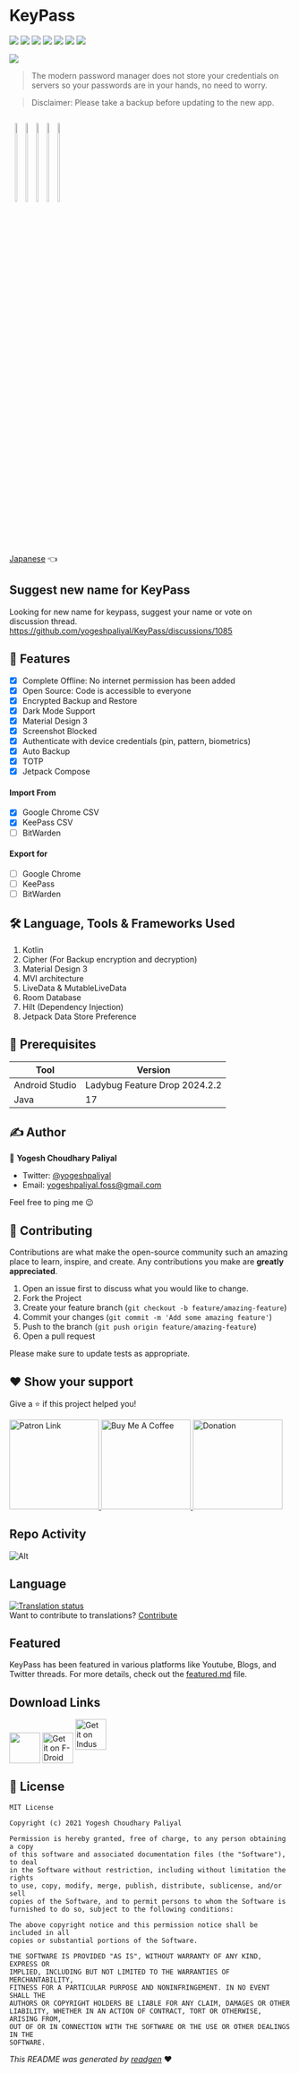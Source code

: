 # KeyPass

![](https://img.shields.io/github/v/release/yogeshpaliyal/KeyPass?style=for-the-badge)
[![](https://img.shields.io/f-droid/v/com.yogeshpaliyal.keypass?style=for-the-badge)](https://f-droid.org/en/packages/com.yogeshpaliyal.keypass)
[![](https://img.shields.io/badge/Part%20of-DevLibrary-9cf?color=4285F4&logoColor=4285F4&logo=google&style=for-the-badge)](https://devlibrary.withgoogle.com/products/android/repos/yogeshpaliyal-KeyPass)
[![](https://dcbadge.limes.pink/api/server/https://discord.com/invite/vfcrdVqwee)](https://discord.gg/vfcrdVqwee)
[![](https://img.shields.io/badge/Master-master?color=7885FF&label=Sample%20App&logo=android&style=for-the-badge)](https://github.com/yogeshpaliyal/KeyPass/releases/download/latest-master/app-free-debug.apk)
[![](https://img.shields.io/badge/App%20Size-Report-9cf?color=f39c12&style=for-the-badge)](https://raw.githack.com/yogeshpaliyal/KeyPass/reports/ruler/freeRelease/report.html)
![](https://hits.seeyoufarm.com/api/count/incr/badge.svg?url=https%3A%2F%2Fgithub.com%2Fyogeshpaliyal%2FKeyPass&count_bg=%2379C83D&title_bg=%23555555&title=hits&style=for-the-badge)

![](cover.jpeg)




> The modern password manager does not store your credentials on servers so your passwords are in your hands, no need to worry.

> Disclaimer: Please take a backup before updating to the new app.

<div style="display: inline-block"  align="center">

<img src ="https://github.com/yogeshpaliyal/KeyPass/blob/master/fastlane/metadata/android/en-US/images/phoneScreenshots/1.png?raw=true" width="19%"/><img src ="https://github.com/yogeshpaliyal/KeyPass/blob/master/fastlane/metadata/android/en-US/images/phoneScreenshots/2.png?raw=true" width="19%"/><img src ="https://github.com/yogeshpaliyal/KeyPass/blob/master/fastlane/metadata/android/en-US/images/phoneScreenshots/3.png?raw=true" width="19%"/><img src ="https://github.com/yogeshpaliyal/KeyPass/blob/master/fastlane/metadata/android/en-US/images/phoneScreenshots/4.png?raw=true" width="19%"/><img src ="https://github.com/yogeshpaliyal/KeyPass/blob/master/fastlane/metadata/android/en-US/images/phoneScreenshots/5.png?raw=true" width="19%"/>
</div>

<a href="./README_ja.md">Japanese</a> 👈

## Suggest new name for KeyPass
Looking for new name for keypass, suggest your name or vote on discussion thread.  
https://github.com/yogeshpaliyal/KeyPass/discussions/1085


## 🤩 Features
- [x] Complete Offline: No internet permission has been added
- [x] Open Source: Code is accessible to everyone
- [x] Encrypted Backup and Restore
- [x] Dark Mode Support
- [x] Material Design 3
- [x] Screenshot Blocked
- [x] Authenticate with device credentials (pin, pattern, biometrics)
- [x] Auto Backup
- [x] TOTP
- [x] Jetpack Compose
#### Import From
- [x] Google Chrome CSV
- [x] KeePass CSV
- [ ] BitWarden
#### Export for
- [ ] Google Chrome
- [ ] KeePass
- [ ] BitWarden

## 🛠️ Language, Tools & Frameworks Used
1. Kotlin
2. Cipher (For Backup encryption and decryption)
3. Material Design 3
4. MVI architecture
5. LiveData & MutableLiveData
6. Room Database
7. Hilt (Dependency Injection)
8. Jetpack Data Store Preference

## 🧰 Prerequisites
| Tool           | Version          |
|----------------|------------------|
| Android Studio | Ladybug Feature Drop 2024.2.2 |
| Java           | 17               |

## ✍️ Author

👤 **Yogesh Choudhary Paliyal**

* Twitter: <a href="https://twitter.com/yogeshpaliyal" target="_blank">@yogeshpaliyal</a>
* Email: yogeshpaliyal.foss@gmail.com

Feel free to ping me 😉

## 🤝 Contributing

Contributions are what make the open-source community such an amazing place to learn, inspire, and create. Any
contributions you make are **greatly appreciated**.

1. Open an issue first to discuss what you would like to change.
1. Fork the Project
1. Create your feature branch (`git checkout -b feature/amazing-feature`)
1. Commit your changes (`git commit -m 'Add some amazing feature'`)
1. Push to the branch (`git push origin feature/amazing-feature`)
1. Open a pull request

Please make sure to update tests as appropriate.

## ❤ Show your support

Give a ⭐️ if this project helped you!

<a href="https://www.patreon.com/yogeshpaliyal">
  <img alt="Patron Link" src="https://c5.patreon.com/external/logo/become_a_patron_button@2x.png" width="160"/>
</a>

<a href="https://www.buymeacoffee.com/yogeshpaliyal" target="_blank">
    <img src="https://cdn.buymeacoffee.com/buttons/v2/default-yellow.png" alt="Buy Me A Coffee" width="160">
</a>

<a href="https://www.paypal.me/yogeshpaliyal" target="_blank">
    <img src="https://www.paypalobjects.com/en_US/i/btn/btn_donateCC_LG.gif" alt="Donation" width="160">
</a>

## Repo Activity
![Alt](https://repobeats.axiom.co/api/embed/3626f3a4e8216b8f5e008b9800eafbe6e8d66f30.svg "Repobeats analytics image")

## Language
[![Translation status](https://hosted.weblate.org/widgets/keypass/-/keypass/horizontal-auto.svg)](https://hosted.weblate.org/engage/keypass/)    
Want to contribute to translations? [Contribute](https://hosted.weblate.org/projects/keypass/keypass/)

## Featured
KeyPass has been featured in various platforms like Youtube, Blogs, and Twitter threads. For more details, check out the [featured.md](./featured.md) file.

## Download Links
<a href='https://play.google.com/store/apps/details?id=com.yogeshpaliyal.keypass'><img align='center' height='55' src='./icons/google_play_badge.png'></a>
<a href='https://f-droid.org/en/packages/com.yogeshpaliyal.keypass/'><img align='center' alt='Get it on F-Droid' src='./icons/fdroid_badge.png' height="55"/></a>
<a href='https://indusapp.store/ek1z9km0'><img alt='Get it on Indus Appstore' src='https://docstore.indusappstore.com/public/external/developerdashboard-static/badge-black-full-color-english.png' height="55"/></a>

## 📝 License

```
MIT License

Copyright (c) 2021 Yogesh Choudhary Paliyal

Permission is hereby granted, free of charge, to any person obtaining a copy
of this software and associated documentation files (the "Software"), to deal
in the Software without restriction, including without limitation the rights
to use, copy, modify, merge, publish, distribute, sublicense, and/or sell
copies of the Software, and to permit persons to whom the Software is
furnished to do so, subject to the following conditions:

The above copyright notice and this permission notice shall be included in all
copies or substantial portions of the Software.

THE SOFTWARE IS PROVIDED "AS IS", WITHOUT WARRANTY OF ANY KIND, EXPRESS OR
IMPLIED, INCLUDING BUT NOT LIMITED TO THE WARRANTIES OF MERCHANTABILITY,
FITNESS FOR A PARTICULAR PURPOSE AND NONINFRINGEMENT. IN NO EVENT SHALL THE
AUTHORS OR COPYRIGHT HOLDERS BE LIABLE FOR ANY CLAIM, DAMAGES OR OTHER
LIABILITY, WHETHER IN AN ACTION OF CONTRACT, TORT OR OTHERWISE, ARISING FROM,
OUT OF OR IN CONNECTION WITH THE SOFTWARE OR THE USE OR OTHER DEALINGS IN THE
SOFTWARE.
```

_This README was generated by [readgen](https://github.com/theapache64/readgen)_ ❤
